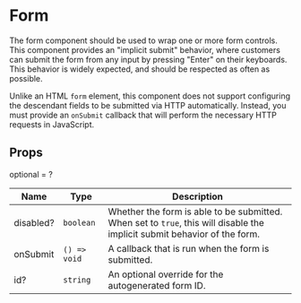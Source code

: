 # Form

The form component should be used to wrap one or more form controls. This
component provides an &#34;implicit submit&#34; behavior, where customers can submit
the form from any input by pressing &#34;Enter&#34; on their keyboards. This
behavior is widely expected, and should be respected as often as possible.

Unlike an HTML `form` element, this component does not support configuring
the descendant fields to be submitted via HTTP automatically. Instead, you
must provide an `onSubmit` callback that will perform the necessary HTTP
requests in JavaScript.

## Props
optional = ?

| Name | Type | Description |
| --- | --- | --- |
| disabled? | <code>boolean</code> | Whether the form is able to be submitted. When set to `true`, this will disable the implicit submit behavior of the form.  |
| onSubmit | <code>() => void</code> | A callback that is run when the form is submitted.  |
| id? | <code>string</code> | An optional override for the autogenerated form ID.  |